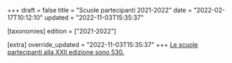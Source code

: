 +++
draft = false
title = "Scuole partecipanti 2021-2022"
date = "2022-02-17T10:12:10"
updated = "2022-11-03T15:35:37"

[taxonomies]
edition = ["2021-2022"]

[extra]
override_updated = "2022-11-03T15:35:37"
+++
[Le scuole partecipanti alla XXII edizione sono 530.](/oldsite/208/scuole_partecipanti_2022_530_-_sito.xls)
